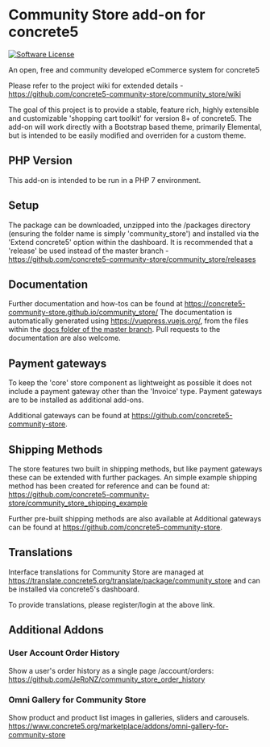 # Community Store add-on for concrete5

[![Software License](https://img.shields.io/badge/license-MIT-brightgreen.svg?style=flat-square)](LICENSE)

An open, free and community developed eCommerce system for concrete5

Please refer to the project wiki for extended details - https://github.com/concrete5-community-store/community_store/wiki

The goal of this project is to provide a stable, feature rich, highly extensible and customizable 'shopping cart toolkit' for version 8+ of concrete5.
The add-on will work directly with a Bootstrap based theme, primarily Elemental, but is intended to be easily modified and overriden for a custom theme.

## PHP Version
This add-on is intended to be run in a PHP 7 environment.

## Setup
The package can be downloaded, unzipped into the /packages directory (ensuring the folder name is simply 'community_store') and installed via the 'Extend concrete5' option within the dashboard.  It is recommended that a 'release' be used instead of the master branch - https://github.com/concrete5-community-store/community_store/releases

## Documentation
Further documentation and how-tos can be found at https://concrete5-community-store.github.io/community_store/
The documentation is automatically generated using https://vuepress.vuejs.org/, from the files within the [docs folder of the master branch](https://github.com/concrete5-community-store/community_store/tree/master/docs).
Pull requests to the documentation are also welcome.

## Payment gateways
To keep the 'core' store component as lightweight as possible it does not include a payment gateway other than the 'Invoice' type.
Payment gateways are to be installed as additional add-ons.

Additional gateways can be found at https://github.com/concrete5-community-store.

## Shipping Methods
The store features two built in shipping methods, but like payment gateways these can be extended with further packages. 
An simple example shipping method has been created for reference and can be found at:
https://github.com/concrete5-community-store/community_store_shipping_example

Further pre-built shipping methods are also available at Additional gateways can be found at https://github.com/concrete5-community-store.

## Translations
Interface translations for Community Store are managed at https://translate.concrete5.org/translate/package/community_store and can be installed via concrete5's dashboard.

To provide translations, please register/login at the above link.

## Additional Addons

### User Account Order History
Show a user's order history as a single page /account/orders:
https://github.com/JeRoNZ/community_store_order_history

### Omni Gallery for Community Store
Show product and product list images in galleries, sliders and carousels.
https://www.concrete5.org/marketplace/addons/omni-gallery-for-community-store
